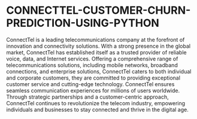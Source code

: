 # CONNECTTEL-CUSTOMER-CHURN-PREDICTION-USING-PYTHON
ConnectTel is a leading telecommunications company at the forefront of innovation and connectivity solutions.
With a strong presence in the global market, ConnectTel has established itself as a trusted provider of reliable voice, data, and
Internet services. Offering a comprehensive range of telecommunications solutions, including mobile networks,
broadband connections, and enterprise solutions, ConnectTel caters to both individual and corporate customers, they are committed to
providing exceptional customer service and cutting-edge technology. ConnectTel ensures seamless communication experiences for
millions of users worldwide. Through strategic partnerships and a customer-centric approach, ConnectTel continues to revolutionize
the telecom industry, empowering individuals and businesses to stay connected and thrive in the digital age.

